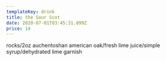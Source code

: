 ```yaml
---
templateKey: drink
title: the Sour Scot
date: 2020-07-01T03:45:31.899Z
price: 14
---
```

rocks/2oz auchentoshan american oak/fresh lime juice/simple syrup/dehydrated lime garnish